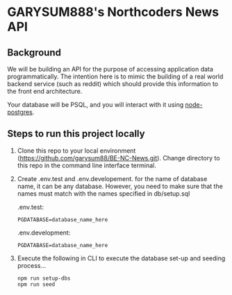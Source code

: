 # GARYSUM888's Northcoders News API


## Background

We will be building an API for the purpose of accessing application data programmatically. The intention here is to mimic the building of a real world backend service (such as reddit) which should provide this information to the front end architecture.

Your database will be PSQL, and you will interact with it using [node-postgres](https://node-postgres.com/).


## Steps to run this project locally


1. Clone this repo to your local environment (https://github.com/garysum88/BE-NC-News.git). Change directory to this repo in the command line interface terminal.


2. Create .env.test and .env.developement. for the name of database name, it can be any database. However, you need to make sure that the names must match with the names specified in db/setup.sql

    .env.test: 

    ```
    PGDATABASE=database_name_here
    ```

    .env.development: 

    ```
    PGDATABASE=database_name_here
    ```


3. Execute the following in CLI to execute the database     set-up and seeding process...

    ```
    npm run setup-dbs
    npm run seed
    ```





